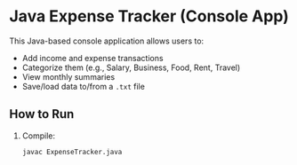 # Java Expense Tracker (Console App)

This Java-based console application allows users to:

- Add income and expense transactions
- Categorize them (e.g., Salary, Business, Food, Rent, Travel)
- View monthly summaries
- Save/load data to/from a `.txt` file

## How to Run

1. Compile:
   ```bash
   javac ExpenseTracker.java
